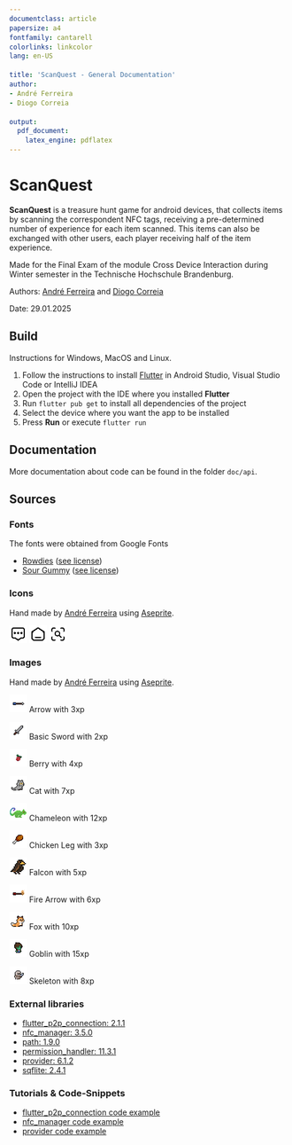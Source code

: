 ```yaml
---
documentclass: article
papersize: a4
fontfamily: cantarell
colorlinks: linkcolor
lang: en-US

title: 'ScanQuest - General Documentation'
author:
- André Ferreira
- Diogo Correia

output:
  pdf_document: 
    latex_engine: pdflatex
---
```


# ScanQuest

**ScanQuest** is a treasure hunt game for android devices, that collects items by scanning the correspondent NFC tags, receiving a pre-determined number of experience for each item scanned.
This items can also be exchanged with other users, each player receiving half of the item experience.

Made for the Final Exam of the module Cross Device Interaction during Winter semester in the Technische Hochschule
Brandenburg.

Authors: [André Ferreira](https://github.com/andr3w10) and [Diogo Correia](https://github.com/drcor)

Date: 29.01.2025

## Build

Instructions for Windows, MacOS and Linux.

1. Follow the instructions to install [Flutter](https://docs.flutter.dev/get-started/install) in Android Studio, Visual Studio Code or IntelliJ IDEA
2. Open the project with the IDE where you installed **Flutter**
3. Run `flutter pub get` to install all dependencies of the project
4. Select the device where you want the app to be installed
5. Press **Run** or execute `flutter run`

## Documentation

More documentation about code can be found in the folder `doc/api`.

## Sources

### Fonts

The fonts were obtained from Google Fonts

- [Rowdies](https://fonts.google.com/specimen/Rowdies) \([see license](fonts/Rowdies/OFL.txt)\)
- [Sour Gummy](https://fonts.google.com/specimen/Sour+Gummy) \([see license](fonts/Sour_Gummy/OFL.txt)\)

### Icons

Hand made by [André Ferreira](https://github.com/andr3w10) using [Aseprite](https://www.aseprite.org/).

![Chat](icons/dark/chat.png "Chat")
![Home](icons/dark/home.png "Home")
![Scan](icons/dark/scan.png "Scan")

### Images

Hand made by [André Ferreira](https://github.com/andr3w10) using [Aseprite](https://www.aseprite.org/).

![Arrow](images/arrow.png "Arrow") Arrow with 3xp

![Basic Sword](images/basic_sword.png "Basic Sword") Basic Sword with 2xp

![Berry](images/berry.png "Berry") Berry with 4xp

![Cat](images/cat.png "Cat") Cat with 7xp

![Chameleon](images/chameleon.png "Chameleon") Chameleon with 12xp

![Chicken Leg](images/chicken_leg.png "Chicken Leg") Chicken Leg with 3xp

![Falcon](images/falcon.png "Falcon") Falcon with 5xp

![Fire Arrow](images/fire_arrow.png "Fire Arrow") Fire Arrow with 6xp

![Fox](images/fox.png "Fox") Fox with 10xp

![Goblin](images/goblin.png "Goblin") Goblin with 15xp

![Skeleton](images/skeleton.png "Skeleton") Skeleton with 8xp

### External libraries

- [flutter\_p2p\_connection: 2.1.1](https://pub.dev/packages/flutter_p2p_connection)
- [nfc\_manager: 3.5.0](https://pub.dev/packages/nfc_manager)
- [path: 1.9.0](https://pub.dev/packages/path)
- [permission_handler: 11.3.1](https://pub.dev/packages/permission_handler)
- [provider: 6.1.2](https://pub.dev/packages/provider)
- [sqflite: 2.4.1](https://pub.dev/packages/sqflite)

### Tutorials & Code-Snippets

- [flutter\_p2p\_connection code example](https://github.com/ugo-studio/flutter_p2p_connection/blob/main/example/lib/main.dart)
- [nfc\_manager code example](https://pub.dev/packages/nfc_manager/example)
- [provider code example](https://pub.dev/packages/provider/example)

